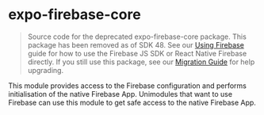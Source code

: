 # expo-firebase-core

> Source code for the deprecated expo-firebase-core package. This package has been removed as of SDK 48. See our [Using Firebase](https://docs.expo.dev/guides/using-firebase/) guide for how to use the Firebase JS SDK or React Native Firebase directly. If you still use this package, see our [Migration Guide](https://expo.fyi/firebase-migration-guide) for help upgrading.

This module provides access to the Firebase configuration and performs initialisation
of the native Firebase App. Unimodules that want to use Firebase can use
this module to get safe access to the native Firebase App.

